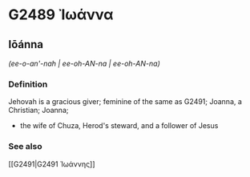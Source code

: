 # G2489 Ἰωάννα

## Iōánna

_(ee-o-an'-nah | ee-oh-AN-na | ee-oh-AN-na)_

### Definition

Jehovah is a gracious giver; feminine of the same as G2491; Joanna, a Christian; Joanna; 

- the wife of Chuza, Herod's steward, and a follower of Jesus

### See also

[[G2491|G2491 Ἰωάννης]]

